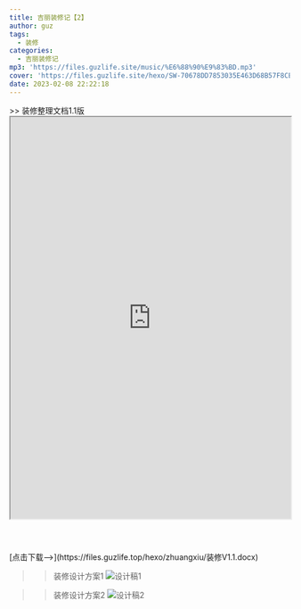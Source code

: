 ```yaml
---
title: 吉丽装修记【2】
author: guz
tags:
  - 装修
categories:
  - 吉丽装修记
mp3: 'https://files.guzlife.site/music/%E6%88%90%E9%83%BD.mp3'
cover: 'https://files.guzlife.site/hexo/SW-70678DD7853035E463D68B57F8CEDCAD.jpg'
date: 2023-02-08 22:22:18
---
```

<div style = "border:1px; width:100%; height:800px">
>> 装修整理文档1.1版
<iframe 
style="width: 100%;
    height: 90%" 
src="https://preview.guzlife.top/onlinePreview?url=aHR0cHM6Ly9maWxlcy5ndXpsaWZlLnRvcC9oZXhvL3podWFuZ3hpdS%2Foo4Xkv65WMS4xLmRvY3g%3D">
</iframe>
</div>
[点击下载-->](https://files.guzlife.top/hexo/zhuangxiu/装修V1.1.docx)

>> 装修设计方案1
![设计稿1](https://files.guzlife.top/hexo/zhuangxiu/设计稿1.png)

>> 装修设计方案2
![设计稿2](https://files.guzlife.top/hexo/zhuangxiu/设计稿2.jpg)

